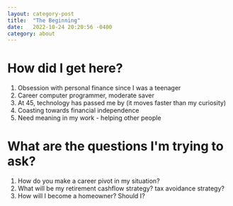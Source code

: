 ```yaml
---
layout: category-post
title:  "The Beginning"
date:   2022-10-24 20:20:56 -0400
category: about
---
```


# How did I get here?

1. Obsession with personal finance since I was a teenager
2. Career computer programmer, moderate saver
3. At 45, technology has passed me by (it moves faster than my curiosity)
4. Coasting towards financial independence
5. Need meaning in my work - helping other people

# What are the questions I'm trying to ask?

1. How do you make a career pivot in my situation?
2. What will be my retirement cashflow strategy? tax avoidance strategy?
3. How will I become a homeowner? Should I?
